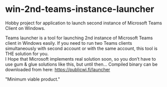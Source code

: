 # win-2nd-teams-instance-launcher
Hobby project for application to launch second instance of Microsoft Teams Client on Windows.

Teams launcher is a tool for launching 2nd instance of Microsoft Teams client in Windows easily.
If you need to run two Teams clients simultaneously with second account or with the same account, this tool is THE solution for you.  
I Hope that Microsoft implements real solution soon, so you don’t have to use gum & glue solutions like this, but until then...
Compiled binary can be downloaded from here: https://publicwi.fi/launcher

"Minimum viable product."

